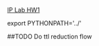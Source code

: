 [IP Lab HW1](https://courses.ncsu.edu/csc573/lec/001/wrap/proj1.pdf)

export PYTHONPATH='../'

##TODO
Do ttl reduction flow

